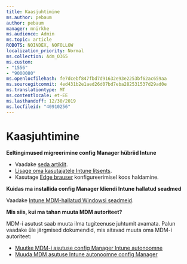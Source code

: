 ```yaml
---
title: Kaasjuhtimine
ms.author: pebaum
author: pebaum
manager: mnirkhe
ms.audience: Admin
ms.topic: article
ROBOTS: NOINDEX, NOFOLLOW
localization_priority: Normal
ms.collection: Adm_O365
ms.custom:
- "1556"
- "9000080"
ms.openlocfilehash: fe7dcebf847fbd7d91632e93e2253bf62ac659aa
ms.sourcegitcommit: 4ed431b2e1aed26d07bd7eba282531537d29ad0e
ms.translationtype: MT
ms.contentlocale: et-EE
ms.lasthandoff: 12/30/2019
ms.locfileid: "40910256"
---
```

# <a name="co-management"></a>Kaasjuhtimine

**Eeltingimused migreerimine config Manager hübriid Intune**

- Vaadake [seda artiklit](https://docs.microsoft.com/sccm/mdm/deploy-use/migrate-hybridmdm-to-intunesa).
- [Lisage oma kasutajatele Intune litsents](https://docs.microsoft.com/intune/licenses-assign).
- Kasutage [Edge brauser](https://www.microsoft.com/windows/microsoft-edge) konfigureerimisel koos haldamine.

**Kuidas ma installida config Manager kliendi Intune hallatud seadmed**

Vaadake [Intune MDM-hallatud Windowsi seadmeid](https://docs.microsoft.com/sccm/core/clients/deploy/deploy-clients-to-windows-computers#bkmk_mdm).

**Mis siis, kui ma tahan muuta MDM autoriteet?**

MDM-i asutust saab muuta ilma tugiteenuse juhtumit avamata. Palun vaadake üle järgmised dokumendid, mis aitavad muuta oma MDM-i autoriteet:
- [Muutke MDM-i asutuse config Manager Intune autonoomne](https://docs.microsoft.com/sccm/mdm/deploy-use/migrate-change-mdm-authority)
- [Muuda MDM asutuse Intune autonoomne config Manager](https://docs.microsoft.com/intune-classic/deploy-use/prerequisites-for-enrollment#what-to-do-if-you-choose-the-wrong-mdm-authority-setting)